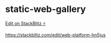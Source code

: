# static-web-gallery

[Edit on StackBlitz ⚡️](https://stackblitz.com/edit/web-platform-9nkizp)

https://stackblitz.com/edit/web-platform-hn5jus

